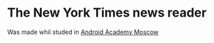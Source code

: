# The New York Times news reader
Was made whil studed in [Android Academy Moscow](https://habr.com/ru/post/420573/)
